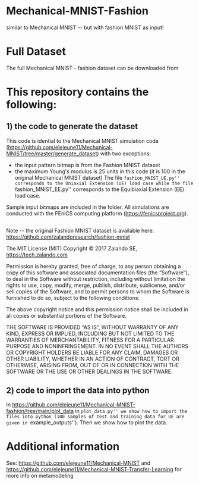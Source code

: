 # Mechanical-MNIST-Fashion
similar to Mechanical MNIST -- but with fashion MNIST as input!

# Full Dataset
The full Mechanical MNIST - fashion dataset can be downloaded from <link forthcoming>

# This repository contains the following:

## 1) the code to generate the dataset

This code is idential to the Mechanical MNIST simulation code (https://github.com/elejeune11/Mechanical-MNIST/tree/master/generate_dataset) with two exceptions:
* the input pattern bitmap is from the Fashion MNIST dataset
* the maximum Young's modulus is 25 units in this code (it is 100 in the original Mechanical MNIST dataset) 
The file ``fashion_MNIST_UE.py'' corresponds to the Uniaxial Extension (UE) load case while the file ``fashion_MNIST_EE.py'' corresponds to the Equibiaxial Extension (EE) load case. 

Sample input bitmaps are included in the folder. All simulations are conducted with the FEniCS computing platform (https://fenicsproject.org).

## 
Note -- the original Fashion MNIST dataset is available here: https://github.com/zalandoresearch/fashion-mnist

The MIT License (MIT) Copyright © 2017 Zalando SE, https://tech.zalando.com

Permission is hereby granted, free of charge, to any person obtaining a copy of this software and associated documentation files (the “Software”), to deal in the Software without restriction, including without limitation the rights to use, copy, modify, merge, publish, distribute, sublicense, and/or sell copies of the Software, and to permit persons to whom the Software is furnished to do so, subject to the following conditions:

The above copyright notice and this permission notice shall be included in all copies or substantial portions of the Software.

THE SOFTWARE IS PROVIDED “AS IS”, WITHOUT WARRANTY OF ANY KIND, EXPRESS OR IMPLIED, INCLUDING BUT NOT LIMITED TO THE WARRANTIES OF MERCHANTABILITY, FITNESS FOR A PARTICULAR PURPOSE AND NONINFRINGEMENT. IN NO EVENT SHALL THE AUTHORS OR COPYRIGHT HOLDERS BE LIABLE FOR ANY CLAIM, DAMAGES OR OTHER LIABILITY, WHETHER IN AN ACTION OF CONTRACT, TORT OR OTHERWISE, ARISING FROM, OUT OF OR IN CONNECTION WITH THE SOFTWARE OR THE USE OR OTHER DEALINGS IN THE SOFTWARE.


## 2) code to import the data into python 

In https://github.com/elejeune11/Mechanical-MNIST-fashion/tree/main/plot_data in ``plot_data.py'' we show how to import the files into python (100 samples of test and training data for UE are given in ``example_outputs''). Then we show how to plot the data. 

# Additional information

See:
https://github.com/elejeune11/Mechanical-MNIST
and
https://github.com/elejeune11/Mechanical-MNIST-Transfer-Learning
for more info on metamodeling 
